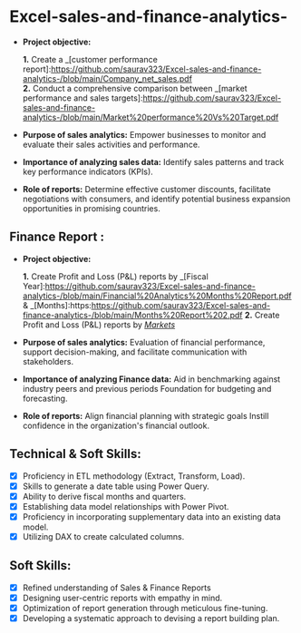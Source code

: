 # Excel-sales-and-finance-analytics-

- **Project objective:** 

    **1.** Create a _[customer performance report]:https://github.com/saurav323/Excel-sales-and-finance-analytics-/blob/main/Company_net_sales.pdf  
    **2.** Conduct a comprehensive comparison between _[market performance and sales targets]:https://github.com/saurav323/Excel-sales-and-finance-analytics-/blob/main/Market%20performance%20Vs%20Target.pdf

- **Purpose of sales analytics:** Empower businesses to monitor and evaluate their sales activities and performance.

- **Importance of analyzing sales data:** Identify sales patterns and track key performance indicators (KPIs).

- **Role of reports:** Determine effective customer discounts, facilitate negotiations with consumers, and identify potential business expansion opportunities in promising countries.


## Finance Report :

- **Project objective:** 

    **1.** Create Profit and Loss (P&L) reports by _[Fiscal Year]:https://github.com/saurav323/Excel-sales-and-finance-analytics-/blob/main/Financial%20Analytics%20Months%20Report.pdf & _[Months]:https:https://github.com/saurav323/Excel-sales-and-finance-analytics-/blob/main/Months%20Report%202.pdf
   **2.** Create Profit and Loss (P&L) reports by _[Markets](https://github.com/KirandeepMarala/Excel-Sales_Analysis/blob/main/P%26L%20Statement%20by%20Markets.pdf)_

- **Purpose of sales analytics:** Evaluation of financial performance, support decision-making, and facilitate communication with stakeholders.

- **Importance of analyzing Finance data:** Aid in benchmarking against industry peers and previous periods Foundation for budgeting and forecasting.

- **Role of reports:** Align financial planning with strategic goals Instill confidence in the organization's financial outlook.


## Technical & Soft Skills:
- [x]	Proficiency in ETL methodology (Extract, Transform, Load).
- [x]	Skills to generate a date table using Power Query.
- [x]	Ability to derive fiscal months and quarters.
- [x]	Establishing data model relationships with Power Pivot.
- [x]	Proficiency in incorporating supplementary data into an existing data model.
- [x]	Utilizing DAX to create calculated columns.

## Soft Skills:
- [x]	Refined understanding of Sales & Finance Reports
- [x]	Designing user-centric reports with empathy in mind.
- [x]	Optimization of report generation through meticulous fine-tuning.
- [x]	Developing a systematic approach to devising a report building plan.
